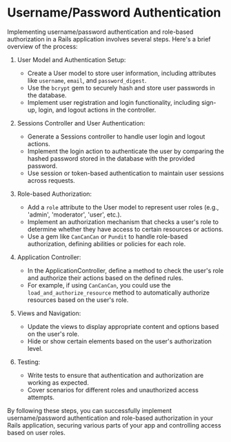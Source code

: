 # Username/Password Authentication

Implementing username/password authentication and role-based authorization in a Rails application involves several steps. Here's a brief overview of the process:

1. User Model and Authentication Setup:
   - Create a User model to store user information, including attributes like `username`, `email`, and `password_digest`.
   - Use the `bcrypt` gem to securely hash and store user passwords in the database.
   - Implement user registration and login functionality, including sign-up, login, and logout actions in the controller.

2. Sessions Controller and User Authentication:
   - Generate a Sessions controller to handle user login and logout actions.
   - Implement the login action to authenticate the user by comparing the hashed password stored in the database with the provided password.
   - Use session or token-based authentication to maintain user sessions across requests.

3. Role-based Authorization:
   - Add a `role` attribute to the User model to represent user roles (e.g., 'admin', 'moderator', 'user', etc.).
   - Implement an authorization mechanism that checks a user's role to determine whether they have access to certain resources or actions.
   - Use a gem like `CanCanCan` or `Pundit` to handle role-based authorization, defining abilities or policies for each role.

4. Application Controller:
   - In the ApplicationController, define a method to check the user's role and authorize their actions based on the defined rules.
   - For example, if using `CanCanCan`, you could use the `load_and_authorize_resource` method to automatically authorize resources based on the user's role.

5. Views and Navigation:
   - Update the views to display appropriate content and options based on the user's role.
   - Hide or show certain elements based on the user's authorization level.

6. Testing:
   - Write tests to ensure that authentication and authorization are working as expected.
   - Cover scenarios for different roles and unauthorized access attempts.

By following these steps, you can successfully implement username/password authentication and role-based authorization in your Rails application, securing various parts of your app and controlling access based on user roles.
